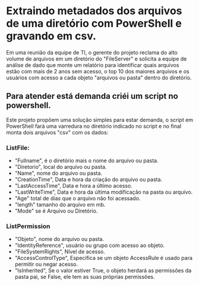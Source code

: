 # Extraindo metadados dos arquivos de uma diretório com PowerShell e gravando em csv.
Em uma reunião da equipe de TI, o gerente do projeto reclama do alto volume de arquivos em um diretório do "FileServer" e solicita a equipe de análise de dado que monte um relatório para identificar quais arquivos estão com mais de 2 anos sem acesso, o top 10 dos maiores arquivos e os usuários com acesso a cada objeto "arquivos ou pasta" dentro do diretório.

## Para atender está demanda criéi um script no powershell.
Este projeto propõem uma solução simples para estar demanda, o script em PowerShell fará uma varredura no diretório indicado no script e no final monta dois arquivos "csv" com os dados:

### ListFile:
+ "Fullname", é o diretório mais o nome do arquivo ou pasta.
+ "Diretorio", local do arquivo ou pasta.
+ "Name", nome do arquivo ou pasta.
+ "CreationTime", Data e hora da criação do arquivo ou pasta.
+ "LastAccessTime", Data e hora a último acesso.
+ "LastWriteTime", Data e hora da última modificação na pasta ou arquivo.
+ "Age" total de dias que o arquivo não foi acessado.
+ "length" tamanho do arquivo em mb.
+ "Mode" se é Arquivo ou Diretório.

### ListPermission
+ "Objeto", nome do arquivo ou pasta.
+ "IdentityReference", usuário ou grupo com acesso ao objeto.
+ "FileSystemRights", Nível de acesso.
+ "AccessControlType", Especifica se um objeto AccessRule é usado para permitir ou negar acesso.
+ "IsInherited", Se o valor estiver True, o objeto herdará as permissões da pasta pai, se False, ele tem as suas próprias permissões.

